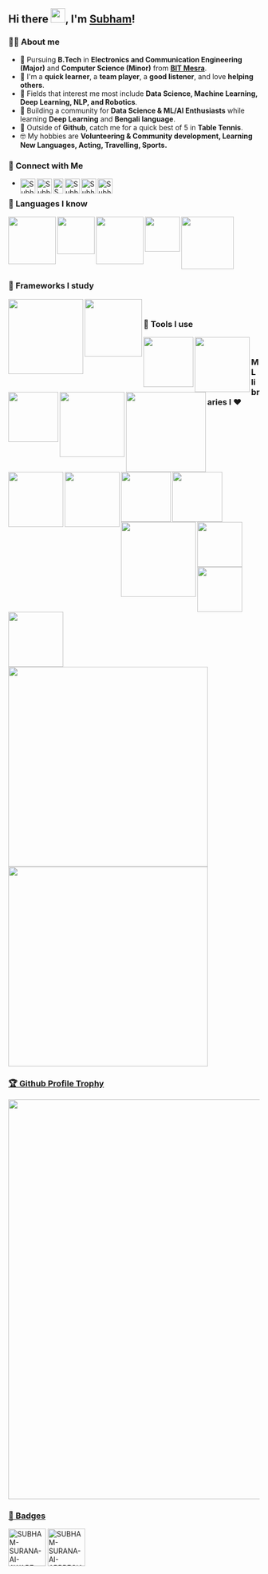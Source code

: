 ## Hi there <img src="https://github.com/TheDudeThatCode/TheDudeThatCode/blob/master/Assets/Hi.gif" width="29px">, I'm [Subham](https://github.com/Neklaustares-tPtwP)!

### 💁‍♂️ About me

- 🏫 Pursuing **B.Tech** in **Electronics and Communication Engineering (Major)** and **Computer Science (Minor)** from **[BIT Mesra]**.
- 🧠 I'm a **quick learner**, a **team player**, a **good listener**, and love **helping others**.
- 🚀 Fields that interest me most include **Data Science, Machine Learning, Deep Learning, NLP, and Robotics**.
- 📖 Building a community for **Data Science & ML/AI Enthusiasts** while learning **Deep Learning** and **Bengali language**.
- 🏓 Outside of **Github**, catch me for a quick best of 5 in **Table Tennis**.
- 🤓 My hobbies are **Volunteering & Community development, Learning New Languages, Acting, Travelling, Sports.**


### 🔗 Connect with Me
  
- [<img align="left" alt="Subham | Mail" width="30px" src="https://img.icons8.com/color/48/000000/gmail-new.png" />][mail]
[<img align="left" alt="Subham | LinkedIn" width="30px" src="https://img.icons8.com/color/48/000000/linkedin.svg" />][linkedin]
[<img align="left" alt="Subham | Kaggle" height="30px" width="20px" src="https://www.vectorlogo.zone/logos/kaggle/kaggle-icon.svg" />][kaggle]
[<img align="left" alt="Subham | HackerRank" width="30px" src="https://img.icons8.com/windows/32/26e07f/hackerrank.svg" />][hackerrank]
[<img align="left" alt="Subham | Discord" width="30px" src="https://img.icons8.com/color/48/000000/discord.svg/" />][discord]
[<img align="left" alt="Subham | Facebook" width="30px" src="https://img.icons8.com/fluent/48/000000/facebook-new.svg" />][facebook]

### 📜 Languages I know 

<img align="left" width="95px" src="https://img.shields.io/badge/-Python-3776AB?logo=Python&logoColor=white&style=plastic" />
<img align="left" width="75px" src="https://img.shields.io/badge/-C%2B%2B-00599C?logo=c%2B%2B&Color=white&style=plastic" />
<img align="left" width="95px" src="https://img.shields.io/badge/-HTML5-13324B?logo=html5&Color=white&style=plastic" />
<img align="left" width="70px" src="https://img.shields.io/badge/-CSS-1572B6?logo=CSS3&Color=white&style=plastic" />
<img align="center" width="105px" src="https://img.shields.io/badge/-MySQL-000000?logo=mysql&Color=white&style=plastic" />


### 📖 Frameworks I study

<img align="left" width="150px" src="https://img.shields.io/badge/-TensorFlow-000000?logo=tensorflow&Color=white&style=plastic" />
<img align="left" width="115px" src="https://img.shields.io/badge/-PyTorch-000000?logo=pytorch&Color=white&style=plastic" />

<br>

### 🧰 Tools I use 

<img align="left" width="100px" src="https://img.shields.io/badge/-VS%20Code-007ACC?logo=visual-studio-code&Color=white&style=plastic" />
<img align="left" width="110px" src="https://img.shields.io/badge/-Anaconda-006643?logo=anaconda&Color=white&style=plastic" />
<img align="left" width="100px" src="https://img.shields.io/badge/-Jupyter-000000?logo=jupyter&Color=white&style=plastic" />
<img align="left" width="130px" src="https://img.shields.io/badge/-Spyder%20IDE-FF0000?logo=spyder-ide&Color=white&style=plastic" />
<img align="left" width="160px" src="https://img.shields.io/badge/-Google%20Colab-000000?logo=google-colab&Color=white&style=plastic" />
<img align="left" width="110px" src="https://img.shields.io/badge/-Tableau-000000?logo=tableau&Color=white&style=plastic" />
<img align="left" width="110px" src="https://img.shields.io/badge/-MS%20Excel-217346?logo=microsoft-excel&Color=white&style=plastic" />

<br>

### ML libraries I :heart:

<img align="left" width="100px" src="https://img.shields.io/badge/-NumPy-013243?logo=numpy&Color=white&style=plastic" />
<img align="left" width="100px" src="https://img.shields.io/badge/-Pandas-150458?logo=pandas&Color=white&style=plastic" />
<img align="left" width="150px" src="https://img.shields.io/badge/-SciKit%20Learn-000000?logo=scikit-learn&Color=white&style=plastic" />
<!--<img align="left" width="90px" src="https://img.shields.io/badge/-Matplotlib-3F4F75?logo=matplot&Color=white&style=plastic" />-->
<img align="left" width="90px" src="https://img.shields.io/badge/-PlotLy-87CEEB?logo=plotly&Color=white&style=plastic" />
<img align="left" width="90px" src="https://img.shields.io/badge/-Keras-D00000?logo=keras&Color=white&style=plastic" />
<img align="left" width="110px" src="https://img.shields.io/badge/-OpenCV-1572B6?logo=opencv&Color=white&style=plastic" />

<br>
<br>

<p align="left">
  <a href="https://github.com/Neklaustares-tPtwP"><img width="400" src="https://github-readme-stats.vercel.app/api?username=Neklaustares-tPtwP&show_icons=true&theme=gruvbox">
  <a href="https://github.com/Neklaustares-tPtwP"><img width="400" src="https://github-readme-stats.vercel.app/api/top-langs/?username=Neklaustares-tPtwP&hide=html,scss,css,shell,javascript,ruby&langs_count=10&layout=compact&theme=gruvbox">
</p>

<h3>🏆 Github Profile Trophy</h3>
<img width=800 src="https://github-profile-trophy.vercel.app/?username=Neklaustares-tPtwP&column=9&theme=gruvbox&no-frame=true"/>
    
<h3>📛 Badges</h3>
<a href='https://postimg.cc/Sjf42Wnc' target='_blank'><img width="75px" src='https://i.postimg.cc/Sjf42Wnc/SUBHAM-SURANA-AI-AWARE-BADGE.png' border='0' alt='SUBHAM-SURANA-AI-AWARE-BADGE'/></a>
<a href='https://postimg.cc/PC60byH8' target='_blank'><img width="75px" src='https://i.postimg.cc/PC60byH8/SUBHAM-SURANA-AI-APPRECIATE-BADGE.png' border='0' alt='SUBHAM-SURANA-AI-APPRECIATE-BADGE'/></a>


[mail]: mailto:yashsura786@gmail.com     
[BIT Mesra]: https://www.bitmesra.ac.in/
[linkedin]: https://www.linkedin.com/in/subham-surana/
[kaggle]: https://www.kaggle.com/subhamjain
[hackerrank]: https://www.hackerrank.com/Neo_theCondor
[discord]: https://discord.gg/ceMXzhfaka
[facebook]: https://www.facebook.com/subham.jain.142035/
[Python]: https://raw.githubusercontent.com/devicons/devicon/master/icons/python/python-original.svg
[C++]: https://raw.githubusercontent.com/github/explore/80688e429a7d4ef2fca1e82350fe8e3517d3494d/topics/cpp/cpp.png
[SQL]: https://raw.githubusercontent.com/github/explore/80688e429a7d4ef2fca1e82350fe8e3517d3494d/topics/sql/sql.png
[TensorFlow]: https://www.vectorlogo.zone/logos/tensorflow/tensorflow-icon.svg
[MATLAB]: https://raw.githubusercontent.com/github/explore/80688e429a7d4ef2fca1e82350fe8e3517d3494d/topics/matlab/matlab.png
[Git]: https://www.vectorlogo.zone/logos/git-scm/git-scm-icon.svg
[Sheets]: https://img.icons8.com/fluency/48/ffffff/google-sheets.png
[Excel]: https://img.icons8.com/color/48/ffffff/ms-excel.png

    
 <!--
### Languages and Tools:

[<img align="left" alt="Python" width="34px" src="https://raw.githubusercontent.com/devicons/devicon/master/icons/python/python-original.svg" />][Python]
[<img align="left" alt="C++" width="30px" src="https://raw.githubusercontent.com/github/explore/80688e429a7d4ef2fca1e82350fe8e3517d3494d/topics/cpp/cpp.png" />][C++]
[<img align="left" alt="SQL" width="30px" src="https://raw.githubusercontent.com/github/explore/80688e429a7d4ef2fca1e82350fe8e3517d3494d/topics/sql/sql.png" />][SQL]
[<img align="left" alt="TensorFlow" width="30px" src="https://www.vectorlogo.zone/logos/tensorflow/tensorflow-icon.svg" />][TensorFlow]
[<img align="left" alt="MATLAB" width="30px" src="https://raw.githubusercontent.com/github/explore/80688e429a7d4ef2fca1e82350fe8e3517d3494d/topics/matlab/matlab.png" />][MATLAB]
[<img align="left" alt="Git" width="30px" src="https://www.vectorlogo.zone/logos/git-scm/git-scm-icon.svg" />][Git]
[<img align="left" alt="Sheets" width="33px" src="https://img.icons8.com/fluency/48/ffffff/google-sheets.png" />][Sheets]
[<img align="left" alt="Excel" height="34px" width="31px" src="https://img.icons8.com/fluency/48/ffffff/microsoft-excel-2019.png" />][Excel]
</p>
<br />
<br />
-->
